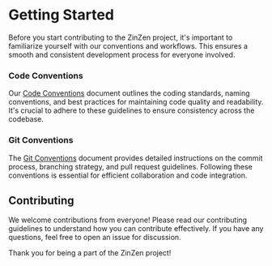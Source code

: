 # Getting Started

Before you start contributing to the ZinZen project, it's important to familiarize yourself with our conventions and workflows. This ensures a smooth and consistent development process for everyone involved.

### Code Conventions

Our [Code Conventions](code.md) document outlines the coding standards, naming conventions, and best practices for maintaining code quality and readability. It's crucial to adhere to these guidelines to ensure consistency across the codebase.

### Git Conventions

The [Git Conventions](git.md) document provides detailed instructions on the commit process, branching strategy, and pull request guidelines. Following these conventions is essential for efficient collaboration and code integration.

## Contributing

We welcome contributions from everyone! Please read our contributing guidelines to understand how you can contribute effectively. If you have any questions, feel free to open an issue for discussion.

Thank you for being a part of the ZinZen project!

